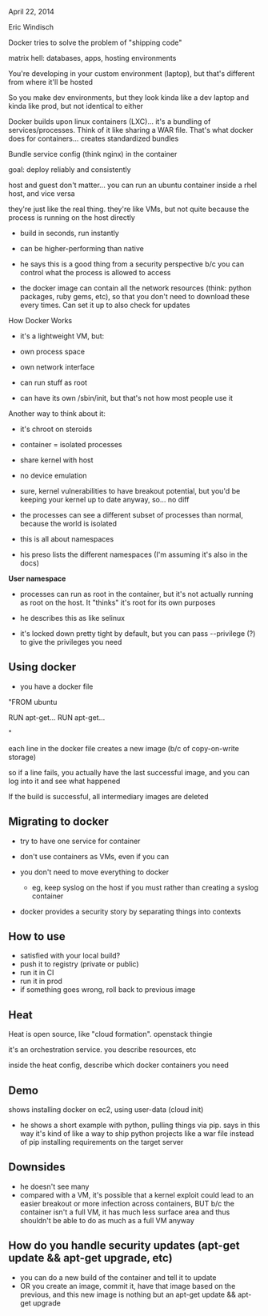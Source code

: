 April 22, 2014

Eric Windisch

Docker tries to solve the problem of "shipping code"

matrix hell: databases, apps, hosting environments

You're developing in your custom environment (laptop), but that's different from where it'll be hosted

So you make dev environments, but they look kinda like a dev laptop and kinda like prod, but not identical to either

Docker builds upon linux containers (LXC)... it's a bundling of services/processes. Think of it like sharing a WAR file.
That's what docker does for containers... creates standardized bundles

Bundle service config (think nginx) in the container

goal: deploy reliably and consistently

host and guest don't matter... you can run an ubuntu container inside a rhel host, and vice versa

they're just like the real thing. they're like VMs, but not quite because the process is running on the host directly

- build in seconds, run instantly

- can be higher-performing than native

- he says this is a good thing from a security perspective b/c you can control what the process is allowed to access

- the docker image can contain all the network resources (think: python packages, ruby gems, etc), so that you don't need to download these every times. Can set it up to also check for updates


How Docker Works

- it's a lightweight VM, but:

- own process space
- own network interface
- can run stuff as root
- can have its own /sbin/init, but that's not how most people use it


Another way to think about it:

- it's chroot on steroids
- container = isolated processes
- share kernel with host
- no device emulation

- sure, kernel vulnerabilities to have breakout potential, but you'd be keeping your kernel up to date anyway, so... no diff

- the processes can see a different subset of processes than normal, because the world is isolated

- this is all about namespaces

- his preso lists the different namespaces (I'm assuming it's also in the docs)


**User namespace**


- processes can run as root in the container, but it's not actually running as root on the host. It "thinks" it's root for its own purposes

- he describes this as like selinux

- it's locked down pretty tight by default, but you can pass --privilege (?) to give the privileges you need


## Using docker

- you have a docker file

"FROM ubuntu

RUN apt-get...
RUN apt-get...

"

each line in the docker file creates a new image (b/c of copy-on-write storage)

so if a line fails, you actually have the last successful image, and you can log into it and see what happened

If the build is successful, all intermediary images are deleted

## Migrating to docker

- try to have one service for container
- don't use containers as VMs, even if you can
- you don't need to move everything to docker
  - eg, keep syslog on the host if you must rather than creating a syslog container

- docker provides a security story by separating things into contexts

## How to use

- satisfied with your local build?
 - push it to registry (private or public)
 - run it in CI
 - run it in prod
 - if something goes wrong, roll back to previous image


## Heat

Heat is open source, like "cloud formation". openstack thingie

it's an orchestration service. you describe resources, etc

inside the heat config, describe which docker containers you need


## Demo

shows installing docker on ec2, using user-data (cloud init)

- he shows a short example with python, pulling things via pip. says in this way it's kind of like a way to ship python projects like a war file instead of pip installing requirements on the target server

## Downsides

 - he doesn't see many
 - compared with a VM, it's possible that a kernel exploit could lead to an easier breakout or more infection across containers, BUT b/c the container isn't a full VM, it has much less surface area and thus shouldn't be able to do as much as a full VM anyway


## How do you handle security updates (apt-get update && apt-get upgrade, etc)

 - you can do a new build of the container and tell it to update
 - OR you create an image, commit it, have that image based on the previous, and this new image is nothing but an apt-get update && apt-get upgrade

